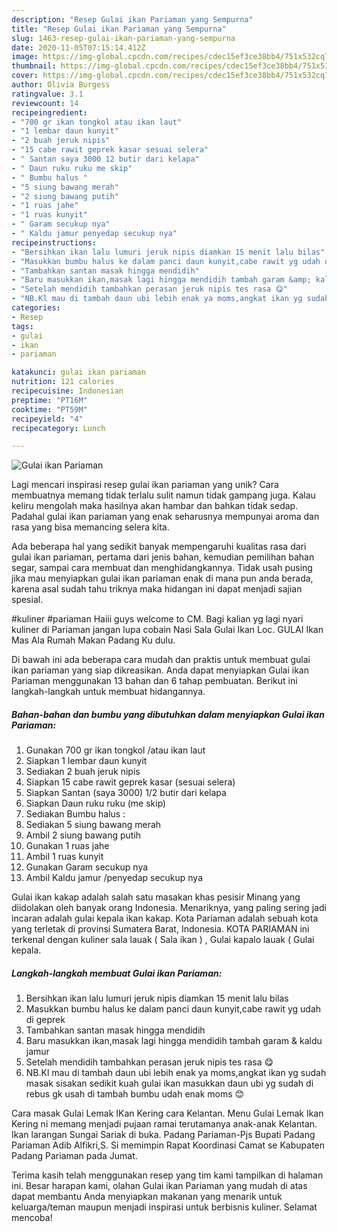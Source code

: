 ```yaml
---
description: "Resep Gulai ikan Pariaman yang Sempurna"
title: "Resep Gulai ikan Pariaman yang Sempurna"
slug: 1463-resep-gulai-ikan-pariaman-yang-sempurna
date: 2020-11-05T07:15:14.412Z
image: https://img-global.cpcdn.com/recipes/cdec15ef3ce38bb4/751x532cq70/gulai-ikan-pariaman-foto-resep-utama.jpg
thumbnail: https://img-global.cpcdn.com/recipes/cdec15ef3ce38bb4/751x532cq70/gulai-ikan-pariaman-foto-resep-utama.jpg
cover: https://img-global.cpcdn.com/recipes/cdec15ef3ce38bb4/751x532cq70/gulai-ikan-pariaman-foto-resep-utama.jpg
author: Olivia Burgess
ratingvalue: 3.1
reviewcount: 14
recipeingredient:
- "700 gr ikan tongkol atau ikan laut"
- "1 lembar daun kunyit"
- "2 buah jeruk nipis"
- "15 cabe rawit geprek kasar sesuai selera"
- " Santan saya 3000 12 butir dari kelapa"
- " Daun ruku ruku me skip"
- " Bumbu halus "
- "5 siung bawang merah"
- "2 siung bawang putih"
- "1 ruas jahe"
- "1 ruas kunyit"
- " Garam secukup nya"
- " Kaldu jamur penyedap secukup nya"
recipeinstructions:
- "Bersihkan ikan lalu lumuri jeruk nipis diamkan 15 menit lalu bilas"
- "Masukkan bumbu halus ke dalam panci daun kunyit,cabe rawit yg udah di geprek"
- "Tambahkan santan masak hingga mendidih"
- "Baru masukkan ikan,masak lagi hingga mendidih tambah garam &amp; kaldu jamur"
- "Setelah mendidih tambahkan perasan jeruk nipis tes rasa 😋"
- "NB.Kl mau di tambah daun ubi lebih enak ya moms,angkat ikan yg sudah masak sisakan sedikit kuah gulai ikan masukkan daun ubi yg sudah di rebus gk usah di tambah bumbu udah enak moms 😊"
categories:
- Resep
tags:
- gulai
- ikan
- pariaman

katakunci: gulai ikan pariaman 
nutrition: 121 calories
recipecuisine: Indonesian
preptime: "PT16M"
cooktime: "PT59M"
recipeyield: "4"
recipecategory: Lunch

---
```



![Gulai ikan Pariaman](https://img-global.cpcdn.com/recipes/cdec15ef3ce38bb4/751x532cq70/gulai-ikan-pariaman-foto-resep-utama.jpg)

Lagi mencari inspirasi resep gulai ikan pariaman yang unik? Cara membuatnya memang tidak terlalu sulit namun tidak gampang juga. Kalau keliru mengolah maka hasilnya akan hambar dan bahkan tidak sedap. Padahal gulai ikan pariaman yang enak seharusnya mempunyai aroma dan rasa yang bisa memancing selera kita.

Ada beberapa hal yang sedikit banyak mempengaruhi kualitas rasa dari gulai ikan pariaman, pertama dari jenis bahan, kemudian pemilihan bahan segar, sampai cara membuat dan menghidangkannya. Tidak usah pusing jika mau menyiapkan gulai ikan pariaman enak di mana pun anda berada, karena asal sudah tahu triknya maka hidangan ini dapat menjadi sajian spesial.

#kuliner #pariaman Haiii guys welcome to CM. Bagi kalian yg lagi nyari kuliner di Pariaman jangan lupa cobain Nasi Sala Gulai Ikan Loc. GULAI Ikan Mas Ala Rumah Makan Padang Ku dulu.


Di bawah ini ada beberapa cara mudah dan praktis untuk membuat gulai ikan pariaman yang siap dikreasikan. Anda dapat menyiapkan Gulai ikan Pariaman menggunakan 13 bahan dan 6 tahap pembuatan. Berikut ini langkah-langkah untuk membuat hidangannya.

<!--inarticleads1-->

##### Bahan-bahan dan bumbu yang dibutuhkan dalam menyiapkan Gulai ikan Pariaman:

1. Gunakan 700 gr ikan tongkol /atau ikan laut
1. Siapkan 1 lembar daun kunyit
1. Sediakan 2 buah jeruk nipis
1. Siapkan 15 cabe rawit geprek kasar (sesuai selera)
1. Siapkan  Santan (saya 3000) 1/2 butir dari kelapa
1. Siapkan  Daun ruku ruku (me skip)
1. Sediakan  Bumbu halus :
1. Sediakan 5 siung bawang merah
1. Ambil 2 siung bawang putih
1. Gunakan 1 ruas jahe
1. Ambil 1 ruas kunyit
1. Gunakan  Garam secukup nya
1. Ambil  Kaldu jamur /penyedap secukup nya


Gulai ikan kakap adalah salah satu masakan khas pesisir Minang yang diidolakan oleh banyak orang Indonesia. Menariknya, yang paling sering jadi incaran adalah gulai kepala ikan kakap. Kota Pariaman adalah sebuah kota yang terletak di provinsi Sumatera Barat, Indonesia. KOTA PARIAMAN ini terkenal dengan kuliner sala lauak ( Sala ikan ) , Gulai kapalo lauak ( Gulai kepala. 

<!--inarticleads2-->

##### Langkah-langkah membuat Gulai ikan Pariaman:

1. Bersihkan ikan lalu lumuri jeruk nipis diamkan 15 menit lalu bilas
1. Masukkan bumbu halus ke dalam panci daun kunyit,cabe rawit yg udah di geprek
1. Tambahkan santan masak hingga mendidih
1. Baru masukkan ikan,masak lagi hingga mendidih tambah garam &amp; kaldu jamur
1. Setelah mendidih tambahkan perasan jeruk nipis tes rasa 😋
1. NB.Kl mau di tambah daun ubi lebih enak ya moms,angkat ikan yg sudah masak sisakan sedikit kuah gulai ikan masukkan daun ubi yg sudah di rebus gk usah di tambah bumbu udah enak moms 😊


Cara masak Gulai Lemak IKan Kering cara Kelantan. Menu Gulai Lemak Ikan Kering ni memang menjadi pujaan ramai terutamanya anak-anak Kelantan. Ikan larangan Sungai Sariak di buka. Padang Pariaman-Pjs Bupati Padang Pariaman Adib Alfikri,S. Si memimpin Rapat Koordinasi Camat se Kabupaten Padang Pariaman pada Jumat. 

Terima kasih telah menggunakan resep yang tim kami tampilkan di halaman ini. Besar harapan kami, olahan Gulai ikan Pariaman yang mudah di atas dapat membantu Anda menyiapkan makanan yang menarik untuk keluarga/teman maupun menjadi inspirasi untuk berbisnis kuliner. Selamat mencoba!
